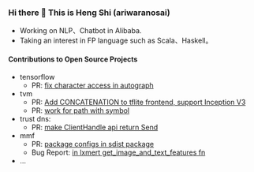 ### Hi there 👋 This is Heng Shi (ariwaranosai)

- Working on NLP、Chatbot in Alibaba.
- Taking an interest in FP language such as Scala、Haskell。

#### Contributions to Open Source Projects

- tensorflow 
  - PR: [fix character access in autograph](https://github.com/tensorflow/tensorflow/pull/21580)
- tvm 
  - PR: [Add CONCATENATION to tflite frontend, support Inception V3](https://github.com/apache/incubator-tvm/pull/2643)
  - PR: [work for path with symbol](https://github.com/apache/incubator-tvm/pull/1354)
- trust dns:
  - PR: [make ClientHandle api return Send](https://github.com/bluejekyll/trust-dns/pull/465)
- mmf
  - PR: [package configs in sdist package](https://github.com/facebookresearch/mmf/pull/488)
  - Bug Report: [in lxmert get_image_and_text_features fn](https://github.com/facebookresearch/mmf/issues/520)
- ...
  
